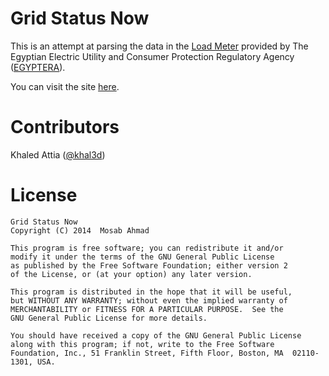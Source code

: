 Grid Status Now
===============

This is an attempt at parsing the data in the [Load Meter][1] provided by
The Egyptian Electric Utility and Consumer Protection Regulatory Agency ([EGYPTERA][2]).

You can visit the site [here][3].


Contributors
============

Khaled Attia ([@khal3d][4])

License
=======


	Grid Status Now
	Copyright (C) 2014  Mosab Ahmad

	This program is free software; you can redistribute it and/or
	modify it under the terms of the GNU General Public License
	as published by the Free Software Foundation; either version 2
	of the License, or (at your option) any later version.

	This program is distributed in the hope that it will be useful,
	but WITHOUT ANY WARRANTY; without even the implied warranty of
	MERCHANTABILITY or FITNESS FOR A PARTICULAR PURPOSE.  See the
	GNU General Public License for more details.

	You should have received a copy of the GNU General Public License
	along with this program; if not, write to the Free Software
	Foundation, Inc., 51 Franklin Street, Fifth Floor, Boston, MA  02110-1301, USA.


[1]:  http://loadmeter.egyptera.org/MiniCurrentLoadClock3.aspx
[2]:  http://egyptera.org/ar/
[3]:  http://www.gridstatusnow.com/
[4]:  https://github.com/khal3d
